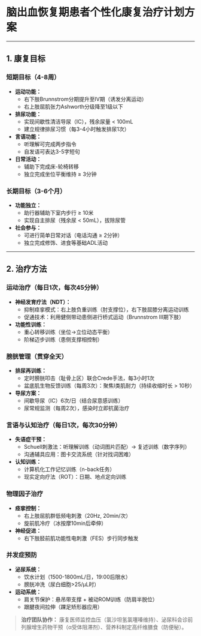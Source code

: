 # 脑出血恢复期患者个性化康复治疗计划方案  

---

## 1. 康复目标  
### 短期目标（4-8周）  
- **运动功能：**  
  - 右下肢Brunnstrom分期提升至Ⅳ期（诱发分离运动）  
  - 右上肢屈肌张力Ashworth分级降至1级以下  
- **排尿功能：**  
  - 实现间歇性清洁导尿（IC），残余尿量 < 100mL  
  - 建立规律排尿习惯（每3-4小时触发排尿1次）  
- **言语功能：**  
  - 听理解可完成两步指令  
  - 自发语可表达3-5字短句  
- **日常活动：**  
  - 辅助下完成床-轮椅转移  
  - 独立完成坐位平衡维持 ≥ 3分钟  

### 长期目标（3-6个月）  
- **功能独立：**  
  - 助行器辅助下室内步行 ≥ 10米  
  - 实现自主排尿（残余尿 < 50mL），拔除尿管  
- **社会参与：**  
  - 可进行简单日常对话（电话沟通 ≥ 2分钟）  
  - 独立完成修饰、进食等基础ADL活动  

---

## 2. 治疗方法  
### 运动治疗（每日1次，每次45分钟）  
- **神经发育疗法（NDT）：**  
  - 抑制痉挛模式：右上肢负重训练（肘支撑位），右下肢屈膝分离运动训练  
  - 促通技术：利用健侧带动患侧进行桥式运动（Brunnstrom Ⅲ期下肢）  
- **功能性训练：**  
  - 重心转移训练（坐位→立位动态平衡）  
  - 阶梯迈步训练（患侧支撑相控制）  

### 膀胱管理（贯穿全天）  
- **排尿再训练：**  
  - 定时膀胱叩击（耻骨上区）联合Crede手法，每3小时1次  
  - 盆底肌生物反馈训练（每周3次）：聚焦Ⅰ类肌耐力（持续收缩时长 > 10秒）  
- **导尿方案：**  
  - 间歇导尿（IC）6次/日（结合尿意感训练）  
  - 尿常规监测（每周2次），感染时立即抗菌治疗  

### 言语与认知治疗（每日1次，每次30分钟）  
- **失语症干预：**  
  - Schuell刺激法：听理解训练（动词图片匹配）→ 复述训练（数字序列）  
  - 沟通辅具应用：图卡交流系统（针对找词困难）  
- **认知训练：**  
  - 计算机化工作记忆训练（n-back任务）  
  - 现实定向疗法（ROT）：日期、地点定向训练  

### 物理因子治疗  
- **痉挛控制：**  
  - 右上肢屈肌群低频电刺激（20Hz, 20min/次）  
  - 旋前肌冷疗（冰按摩10min后牵伸）  
- **神经促进：**  
  - 右下肢胫前肌功能性电刺激（FES）步行同步触发  

### 并发症预防  
- **泌尿系统：**  
  - 饮水计划（1500-1800mL/日，19:00后限水）  
  - 膀胱冲洗（尿白细胞>25/μL时）  
- **运动系统：**  
  - 肩关节保护：悬吊带支撑 + 被动ROM训练（防肩半脱位）  
  - 跟腱夜间拉伸（踝足矫形器应用）  

> **治疗团队协作：** 康复医师监控血压（氯沙坦氢氯噻嗪维持）、泌尿科会诊前列腺增生药物干预（α受体阻滞剂）、营养科制定高纤维膳食（防便秘）。  

